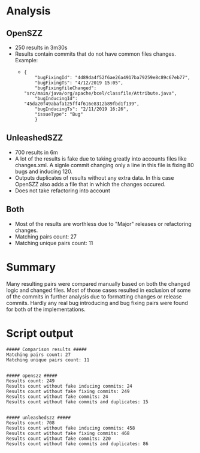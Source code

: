# Analysis

## OpenSZZ

- 250 results in 3m30s
- Results contain commits that do not have common files changes. Example:
  - ```
    {
        "bugFixingId": "4d89da4f52f6ae26a4917ba79259e8c89c67eb77",
        "bugFixingTs": "4/12/2019 15:05",
        "bugFixingfileChanged": "src/main/java/org/apache/bcel/classfile/Attribute.java",
        "bugInducingId": "45da20f49abafa125ff4f616e8312b89fbd1f139",
        "bugInducingTs": "2/11/2019 16:26",
        "issueType": "Bug"
        }
    ```

## UnleashedSZZ

- 700 results in 6m
- A lot of the results is fake due to taking greatly into accounts files like changes.xml.
  A signle commit changing only a line in this file is fixing 80 bugs and inducing 120.
- Outputs duplicates of results without any extra data. In this case OpenSZZ also adds a file that in which the changes occured.
- Does not take refactoring into account

## Both

- Most of the results are worthless due to "Major" releases or refactoring changes.
- Matching pairs count: 27
- Matching unique pairs count: 11

# Summary

Many resulting pairs were compared manually based on both the changed logic and changed files.
Most of those cases resulted in exclusion of some of the commits in further analysis due to formatting changes or release commits.
Hardly any real bug introducing and bug fixing pairs were found for both of the implementations.

# Script output

```
##### Comparison results #####
Matching pairs count: 27
Matching unique pairs count: 11


##### openszz #####
Results count: 249
Results count without fake inducing commits: 24
Results count without fake fixing commits: 249
Results count without fake commits: 24
Results count without fake commits and duplicates: 15


##### unleashedszz #####
Results count: 708
Results count without fake inducing commits: 458
Results count without fake fixing commits: 468
Results count without fake commits: 220
Results count without fake commits and duplicates: 86
```
